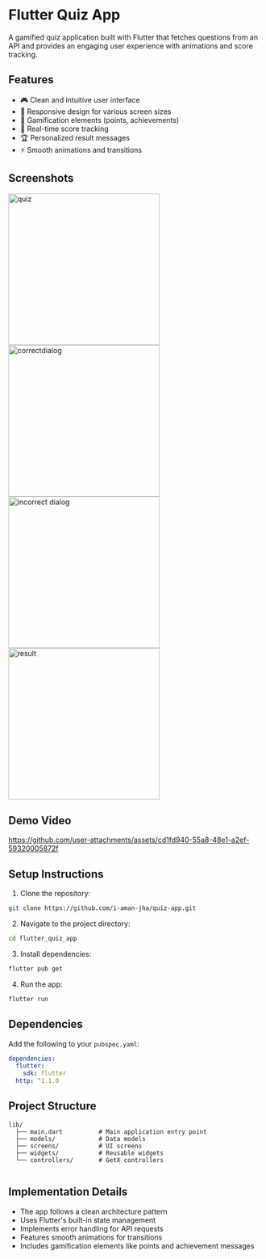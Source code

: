 # Flutter Quiz App

A gamified quiz application built with Flutter that fetches questions from an API and provides an
engaging user experience with animations and score tracking.

## Features

- 🎮 Clean and intuitive user interface
- 📱 Responsive design for various screen sizes
- 🌟 Gamification elements (points, achievements)
- 🔄 Real-time score tracking
- 🏆 Personalized result messages
- ⚡ Smooth animations and transitions

## Screenshots

<img src="assets/demo/img1.jpg" alt="quiz" width="300"/>  <img src="assets/demo/img2.jpg" alt="correctdialog" width="300"/>  <img src="assets/demo/img3.jpg" alt="incorrect dialog" width="300"/>  <img src="assets/demo/img4.jpg" alt="result" width="300"/>

## Demo Video

https://github.com/user-attachments/assets/cd1fd940-55a8-48e1-a2ef-59320005872f

## Setup Instructions

1. Clone the repository:

```bash
git clone https://github.com/i-aman-jha/quiz-app.git

```

2. Navigate to the project directory:

```bash
cd flutter_quiz_app
```

3. Install dependencies:

```bash
flutter pub get
```

4. Run the app:

```bash
flutter run
```

## Dependencies

Add the following to your `pubspec.yaml`:

```yaml
dependencies:
  flutter:
    sdk: flutter
  http: ^1.1.0
```

## Project Structure

```
lib/
  ├── main.dart          # Main application entry point
  ├── models/            # Data models
  ├── screens/           # UI screens
  ├── widgets/           # Reusable widgets
  └── controllers/       # GetX controllers
  
```

## Implementation Details

- The app follows a clean architecture pattern
- Uses Flutter's built-in state management
- Implements error handling for API requests
- Features smooth animations for transitions
- Includes gamification elements like points and achievement messages
